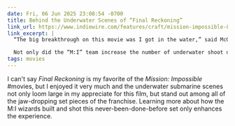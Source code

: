 ```yaml
---
date: Fri, 06 Jun 2025 23:08:54 -0700
title: Behind the Underwater Scenes of “Final Reckoning”
link_url: https://www.indiewire.com/features/craft/mission-impossible-8-how-they-shot-underwater-submarine-1235130251/
link_excerpt: |
  “The big breakthrough on this movie was I got in the water,” said McQuarrie. “What happens normally when you’re directing an underwater sequence is you are above water, and you’re talking to an assistant director, who’s on a microphone, talking to everybody underwater, so you’re directing through mediaries.”

  Not only did the “M:I” team increase the number of underwater shoot days from ten on “Rogue” to 22 on “Final Reckoning,” but McQuarrie’s learning to scuba-dive so he could direct underwater meant going from six to 22 setups a day.
tags: movies
---
```


I can't say _Final Reckoning_ is my favorite of the _Mission: Impossible_ #movies, but I enjoyed it very much and the underwater submarine scenes not only loom large in my appreciate for this film, but stand out among all of the jaw-dropping set pieces of the franchise. Learning more about how the M:I wizards built and shot this never-been-done-before set only enhances the experience.
